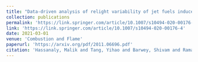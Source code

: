 ```yaml
---
title: "Data-driven analysis of relight variability of jet fuels induced by turbulence"
collection: publications
permalink: 'https://link.springer.com/article/10.1007/s10494-020-00176-4'
link: 'https://link.springer.com/article/10.1007/s10494-020-00176-4'
date: 2021-03-01
venue: 'Combustion and Flame'
paperurl: 'https://arxiv.org/pdf/2011.06696.pdf'
citation: 'Hassanaly, Malik and Tang, Yihao and Barwey, Shivam and Raman, Venkat (2021). &quot; Data-driven analysis of relight variability of jet fuels induced by turbulence.&quot; <i>Combustion and Flame</i>. 225, 453-467.'
---
```

